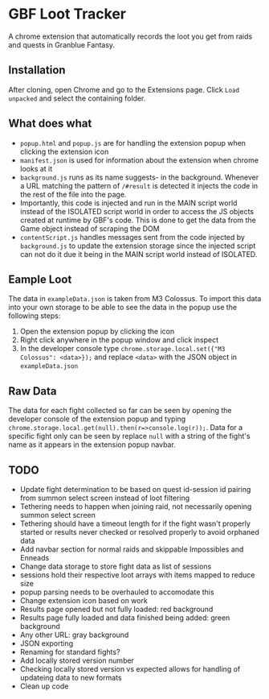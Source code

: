 # GBF Loot Tracker

A chrome extension that automatically records the loot you get from raids and quests in Granblue Fantasy.

## Installation
After cloning, open Chrome and go to the Extensions page. Click `Load unpacked` and select the containing folder.

## What does what

- `popup.html` and `popup.js` are for handling the extension popup when clicking the extension icon
- `manifest.json` is used for information about the extension when chrome looks at it
- `background.js` runs as its name suggests- in the background. Whenever a URL matching the pattern of `/#result` is detected it injects the code in the rest of the file into the page.
 - Importantly, this code is injected and run in the MAIN script world instead of the ISOLATED script world in order to access the JS objects created at runtime by GBF's code. This is done to get the data from the Game object instead of scraping the DOM
- `contentScript.js` handles messages sent from the code injected by `background.js` to update the extension storage since the injected script can not do it due it being in the MAIN script world instead of ISOLATED.

## Eample Loot

The data in `exampleData.json` is taken from M3 Colossus. To import this data into your own storage to be able to see the data in the popup use the following steps:
1. Open the extension popup by clicking the icon
2. Right click anywhere in the popup window and click inspect
3. In the developer console type `chrome.storage.local.set({"M3 Colossus": <data>});` and replace `<data>` with the JSON object in `exampleData.json`

## Raw Data
The data for each fight collected so far can be seen by opening the developer console of the extension popup and typing `chrome.storage.local.get(null).then(r=>console.log(r));`. Data for a specific fight only can be seen by replace `null` with a string of the fight's name as it appears in the extension popup navbar.

## TODO
- Update fight determination to be based on quest id-session id pairing from summon select screen instead of loot filtering
 - Tethering needs to happen when joining raid, not necessarily opening summon select screen
 - Tethering should have a timeout length for if the fight wasn't properly started or results never checked or resolved properly to avoid orphaned data
 - Add navbar section for normal raids and skippable Impossibles and Enneads
- Change data storage to store fight data as list of sessions
 - sessions hold their respective loot arrays with items mapped to reduce size
 - popup parsing needs to be overhauled to accomodate this
- Change extension icon based on work
 - Results page opened but not fully loaded: red background
 - Results page fully loaded and data finished being added: green background
 - Any other URL: gray background
- JSON exporting
- Renaming for standard fights?
- Add locally stored version number
 - Checking locally stored version vs expected allows for handling of updateing data to new formats
- Clean up code